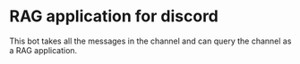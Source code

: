 # RAG application for discord

This bot takes all the messages in the channel and can query the channel as a RAG application. 